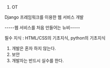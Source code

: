 1. OT

Django 프레임워크를 이용한 웹 서비스 개발

 

-----웹 서비스를 처음 만들어는 뉴비-----

필수 지식 : HTML/CSS의 기초지식, python의 기초지식



1. 개발은 혼자 하지 않는다.
2. 보안
3. 개발자는 반드시 실수를 한다.